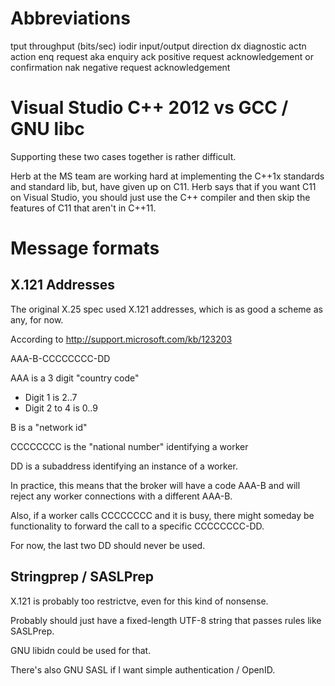 Abbreviations
=============

tput    throughput (bits/sec)
iodir   input/output direction
dx      diagnostic
actn    action
enq     request aka enquiry
ack     positive request acknowledgement or confirmation
nak     negative request acknowledgement

Visual Studio C++ 2012 vs GCC / GNU libc
========================================
Supporting these two cases together is rather difficult.

Herb at the MS team are working hard at implementing the C++1x
standards and standard lib, but, have given up on C11.  Herb says that
if you want C11 on Visual Studio, you should just use the C++ compiler
and then skip the features of C11 that aren't in C++11.

Message formats
===============


X.121 Addresses
---------------

The original X.25 spec used X.121 addresses, which is as good a scheme as any, for now.

According to http://support.microsoft.com/kb/123203

AAA-B-CCCCCCCC-DD

AAA is a 3 digit "country code"
- Digit 1 is 2..7
- Digit 2 to 4 is 0..9

B is a "network id"

CCCCCCCC is the "national number" identifying a worker

DD is a subaddress identifying an instance of a worker.

In practice, this means that the broker will have a code AAA-B and will reject any worker connections with a different AAA-B.

Also, if a worker calls CCCCCCCC and it is busy, there might someday be functionality to forward the call to a specific CCCCCCCC-DD.

For now, the last two DD should never be used.

Stringprep / SASLPrep
--------------------
X.121 is probably too restrictve, even for this kind of nonsense.

Probably should just have a fixed-length UTF-8 string that passes rules like SASLPrep.

GNU libidn could be used for that.

There's also GNU SASL if I want simple authentication / OpenID.